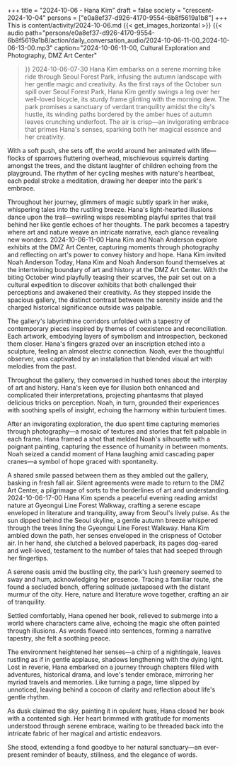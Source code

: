 +++
title = "2024-10-06 - Hana Kim"
draft = false
society = "crescent-2024-10-04"
persons = ["e0a8ef37-d926-4170-9554-6b8f5619a1b8"]
+++
This is content/activity/2024-10-06.md
{{< get_images_horizontal >}}
{{< audio
    path="persons/e0a8ef37-d926-4170-9554-6b8f5619a1b8/action/daily_conversation_audio/2024-10-06-11-00_2024-10-06-13-00.mp3" 
    caption="2024-10-06-11-00, Cultural Exploration and Photography, DMZ Art Center"
>}}
2024-10-06-07-30
Hana Kim embarks on a serene morning bike ride through Seoul Forest Park, infusing the autumn landscape with her gentle magic and creativity.
As the first rays of the October sun spill over Seoul Forest Park, Hana Kim gently swings a leg over her well-loved bicycle, its sturdy frame glinting with the morning dew. The park promises a sanctuary of verdant tranquility amidst the city's hustle, its winding paths bordered by the amber hues of autumn leaves crunching underfoot. The air is crisp—an invigorating embrace that primes Hana's senses, sparking both her magical essence and her creativity.

With a soft push, she sets off, the world around her animated with life—flocks of sparrows fluttering overhead, mischievous squirrels darting amongst the trees, and the distant laughter of children echoing from the playground. The rhythm of her cycling meshes with nature's heartbeat, each pedal stroke a meditation, drawing her deeper into the park's embrace.

Throughout her journey, glimmers of magic subtly spark in her wake, whispering tales into the rustling breeze. Hana's light-hearted illusions dance upon the trail—swirling wisps resembling playful sprites that trail behind her like gentle echoes of her thoughts. The park becomes a tapestry where art and nature weave an intricate narrative, each glance revealing new wonders.
2024-10-06-11-00
Hana Kim and Noah Anderson explore exhibits at the DMZ Art Center, capturing moments through photography and reflecting on art's power to convey history and hope.
Hana Kim invited Noah Anderson
Today, Hana Kim and Noah Anderson found themselves at the intertwining boundary of art and history at the DMZ Art Center. With the biting October wind playfully teasing their scarves, the pair set out on a cultural expedition to discover exhibits that both challenged their perceptions and awakened their creativity. As they stepped inside the spacious gallery, the distinct contrast between the serenity inside and the charged historical significance outside was palpable.

The gallery's labyrinthine corridors unfolded with a tapestry of contemporary pieces inspired by themes of coexistence and reconciliation. Each artwork, embodying layers of symbolism and introspection, beckoned them closer. Hana's fingers grazed over an inscription etched into a sculpture, feeling an almost electric connection. Noah, ever the thoughtful observer, was captivated by an installation that blended visual art with melodies from the past.

Throughout the gallery, they conversed in hushed tones about the interplay of art and history. Hana's keen eye for illusion both enhanced and complicated their interpretations, projecting phantasms that played delicious tricks on perception. Noah, in turn, grounded their experiences with soothing spells of insight, echoing the harmony within turbulent times.

After an invigorating exploration, the duo spent time capturing memories through photography—a mosaic of textures and stories that felt palpable in each frame. Hana framed a shot that melded Noah's silhouette with a poignant painting, capturing the essence of humanity in between moments. Noah seized a candid moment of Hana laughing amid cascading paper cranes—a symbol of hope graced with spontaneity.

A shared smile passed between them as they ambled out the gallery, basking in fresh fall air. Silent agreements were made to return to the DMZ Art Center, a pilgrimage of sorts to the borderlines of art and understanding.
2024-10-06-17-00
Hana Kim spends a peaceful evening reading amidst nature at Gyeongui Line Forest Walkway, crafting a serene escape enveloped in literature and tranquility, away from Seoul's lively pulse.
As the sun dipped behind the Seoul skyline, a gentle autumn breeze whispered through the trees lining the Gyeongui Line Forest Walkway. Hana Kim ambled down the path, her senses enveloped in the crispness of October air. In her hand, she clutched a beloved paperback, its pages dog-eared and well-loved, testament to the number of tales that had seeped through her fingertips. 

A serene oasis amid the bustling city, the park's lush greenery seemed to sway and hum, acknowledging her presence. Tracing a familiar route, she found a secluded bench, offering solitude juxtaposed with the distant murmur of the city. Here, nature and literature wove together, crafting an air of tranquility.

Settled comfortably, Hana opened her book, relieved to submerge into a world where characters came alive, echoing the magic she often painted through illusions. As words flowed into sentences, forming a narrative tapestry, she felt a soothing peace.

The environment heightened her senses—a chirp of a nightingale, leaves rustling as if in gentle applause, shadows lengthening with the dying light. Lost in reverie, Hana embarked on a journey through chapters filled with adventures, historical drama, and love's tender embrace, mirroring her myriad travels and memories. Like turning a page, time slipped by unnoticed, leaving behind a cocoon of clarity and reflection about life's gentle rhythm.

As dusk claimed the sky, painting it in opulent hues, Hana closed her book with a contented sigh. Her heart brimmed with gratitude for moments understood through serene embrace, waiting to be threaded back into the intricate fabric of her magical and artistic endeavors.

She stood, extending a fond goodbye to her natural sanctuary—an ever-present reminder of beauty, stillness, and the elegance of words.
